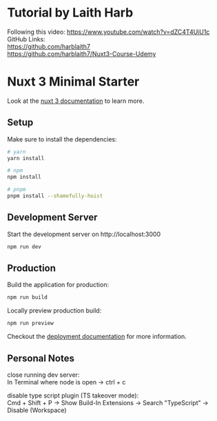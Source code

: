 # Tutorial by Laith Harb
Following this video: https://www.youtube.com/watch?v=dZC4T4UiU1c<br>
GitHub Links:<br>
https://github.com/harblaith7<br>
https://github.com/harblaith7/Nuxt3-Course-Udemy


# Nuxt 3 Minimal Starter

Look at the [nuxt 3 documentation](https://v3.nuxtjs.org) to learn more.

## Setup

Make sure to install the dependencies:

```bash
# yarn
yarn install

# npm
npm install

# pnpm
pnpm install --shamefully-hoist
```

## Development Server

Start the development server on http://localhost:3000

```bash
npm run dev
```

## Production

Build the application for production:

```bash
npm run build
```

Locally preview production build:

```bash
npm run preview
```

Checkout the [deployment documentation](https://v3.nuxtjs.org/guide/deploy/presets) for more information.

## Personal Notes

close running dev server:<br>
In Terminal where node is open -> ctrl + c

disable type script plugin (TS takeover mode):<br>
Cmd + Shift + P -> Show Build-In Extensions -> Search "TypeScript" -> Disable (Workspace)
